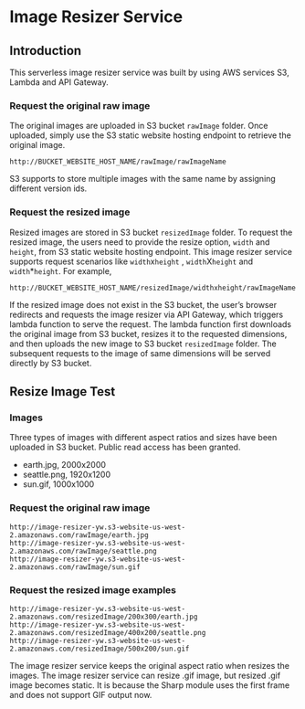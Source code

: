 # Image Resizer Service
## Introduction
This serverless image resizer service was built by using AWS services S3, Lambda and API Gateway.  
### Request the original raw image
The original images are uploaded in S3 bucket `rawImage` folder. Once uploaded, simply use the S3 static website hosting endpoint to retrieve the original image. 
```
http://BUCKET_WEBSITE_HOST_NAME/rawImage/rawImageName
```
S3 supports to store multiple images with the same name by assigning different version ids. 
### Request the resized image
Resized images are stored in S3 bucket `resizedImage` folder. To request the resized image, the users need to provide the resize option, `width` and `height`, from S3 static website hosting endpoint. This image resizer service supports request scenarios like `width`x`height` , `width`X`height` and `width`*`height`. For example,
```
http://BUCKET_WEBSITE_HOST_NAME/resizedImage/widthxheight/rawImageName 
```
If the resized image does not exist in the S3 bucket, the user’s browser redirects and requests the image resizer via API Gateway, which triggers lambda function to serve the request. The lambda function first downloads the original image from S3 bucket, resizes it to the requested dimensions, and then uploads the new image to S3 bucket `resizedImage` folder. The subsequent requests to the image of same dimensions will be served directly by S3 bucket.
## Resize Image Test
### Images
Three types of images with different aspect ratios and sizes have been uploaded in S3 bucket. Public read access has been granted. 
* earth.jpg, 2000x2000
* seattle.png, 1920x1200
* sun.gif, 1000x1000
### Request the original raw image
```
http://image-resizer-yw.s3-website-us-west-2.amazonaws.com/rawImage/earth.jpg
http://image-resizer-yw.s3-website-us-west-2.amazonaws.com/rawImage/seattle.png
http://image-resizer-yw.s3-website-us-west-2.amazonaws.com/rawImage/sun.gif
```
### Request the resized image examples
```
http://image-resizer-yw.s3-website-us-west-2.amazonaws.com/resizedImage/200x300/earth.jpg
http://image-resizer-yw.s3-website-us-west-2.amazonaws.com/resizedImage/400x200/seattle.png
http://image-resizer-yw.s3-website-us-west-2.amazonaws.com/resizedImage/500x200/sun.gif
```
The image resizer service keeps the original aspect ratio when resizes the images. 
The image resizer service can resize .gif image, but resized .gif image becomes static. It is because the Sharp module uses the first frame and does not support GIF output now. 
